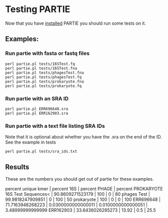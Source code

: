# Testing PARTIE

Now that you have [installed](INSTALLATION.md) PARTIE you should run some tests on it.


## Examples:

### Run partie with fasta or fastq files

```
perl partie.pl tests/16STest.fq 
perl partie.pl tests/16STest.fna 
perl partie.pl tests/phagesTest.fna 
perl partie.pl tests/phagesTest.fq  
perl partie.pl tests/prokaryote.fna 
perl partie.pl tests/prokaryote.fq
```

### Run partie with an SRA ID


```
perl partie.pl ERR696648.sra
perl partie.pl ERR162903.sra
```

### Run partie with a text file listing SRA IDs

Note that it is optional about whether you have the .sra on the end of the ID. See the example in tests

```
perl partie.pl tests/sra_ids.txt
```

## Results

These are the numbers you should get out of partie for these examples.

percent unique kmer | percent 16S | percent PHAGE | percent PROKARYOTE
16S Test Sequences< | 90.8609271523179 | 100 | 0 | 80
phages Test | 99.9818247909851 | 0 | 100 | 50
prokaryote | 100 | 0 | 0 | 100
ERR696648 | 71.7163948268223 | 0.0300000000000011 | 0.0100000000000051 | 3.48999999999999
ERR162903 | 33.6436026285273 | 13.92 | 0.5 | 25.5

